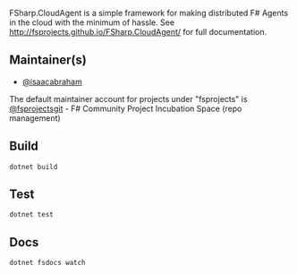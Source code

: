 FSharp.CloudAgent is a simple framework for making distributed F# Agents in the cloud with the minimum of hassle. See http://fsprojects.github.io/FSharp.CloudAgent/ for full documentation.


## Maintainer(s)

- [@isaacabraham](https://github.com/isaacabraham)

The default maintainer account for projects under "fsprojects" is [@fsprojectsgit](https://github.com/fsprojectsgit) - F# Community Project Incubation Space (repo management)


## Build

```
dotnet build
```

## Test

```
dotnet test
```

## Docs

```
dotnet fsdocs watch
```